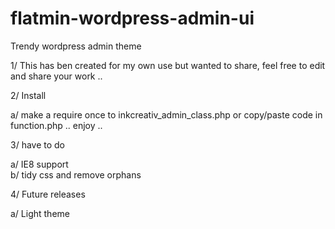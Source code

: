 flatmin-wordpress-admin-ui
==========================

Trendy wordpress admin theme


1/ This has ben created for my own use but wanted to share, feel free to edit and share your work ..

2/ Install

  a/ make a require once to inkcreativ_admin_class.php or copy/paste code in function.php .. enjoy ..

3/ have to do

  a/ IE8 support<br>
  b/ tidy css and remove orphans
  
4/ Future releases

  a/ Light theme 
 


